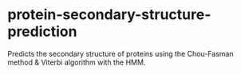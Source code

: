 # protein-secondary-structure-prediction
Predicts the secondary structure of proteins using the Chou-Fasman method &amp; Viterbi algorithm with the HMM.
